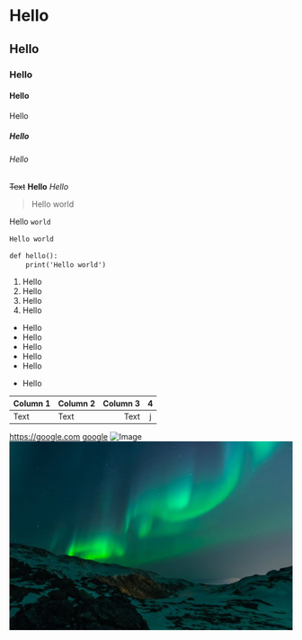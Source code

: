 # Hello
## Hello
### Hello
#### Hello
Hello
##### Hello
###### Hello
~~Text~~
**Hello**
*Hello*
> Hello world

Hello `world`
```
Hello world
```
```python=
def hello():
    print('Hello world')
```
1. Hello
2. Hello
3. Hello
4. Hello
- Hello
- Hello
- Hello
- Hello
- Hello
* Hello

| Column 1 | Column 2 | Column 3 | 4   |
| -------- |:-------- | --------:|:---: |
| Text     | Text     |     Text | j   |

<https://google.com>
[google](https://google.com)
![Image](https://pbs.twimg.com/media/DfkhrO1XUAEYkdw.jpg)
![Google](./DfkhrO1XUAEYkdw.jpg)